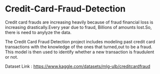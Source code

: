 # Credit-Card-Fraud-Detection

Credit card  frauds  are increasing  heavily  because of  fraud financial loss is increasing drastically.Every year due to fraud, Billions  of amounts lost.So, there is need to anylyze the data.

The Credit Card Fraud Detection project includes modeling past credit card transactions with the knowledge of the ones that turned,out to be a fraud. This model is then used to identify whether a new transaction is fraudulent or not.


Dataset Link : https://www.kaggle.com/datasets/mlg-ulb/creditcardfraud
